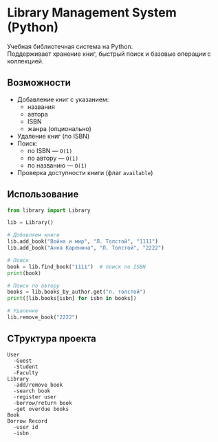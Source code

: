 # Library Management System (Python)
Учебная библиотечная система на Python.  
Поддерживает хранение книг, быстрый поиск и базовые операции с коллекцией.
## Возможности
- Добавление книг с указанием:
  - названия
  - автора
  - ISBN
  - жанра (опционально)
- Удаление книг (по ISBN)
- Поиск:
  - по ISBN — `O(1)`
  - по автору — `O(1)`
  - по названию — `O(1)`
- Проверка доступности книги (флаг `available`)

## Использование

```python
from library import Library

lib = Library()

# Добавляем книги
lib.add_book("Война и мир", "Л. Толстой", "1111")
lib.add_book("Анна Каренина", "Л. Толстой", "2222")

# Поиск
book = lib.find_book("1111")  # поиск по ISBN
print(book)

# Поиск по автору
books = lib.books_by_author.get("л. толстой")
print([lib.books[isbn] for isbn in books])

# Удаление
lib.remove_book("2222")
```
## СТруктура проекта
```
User
  -Guest
  -Student
  -Faculty
Library
  -add/remove book
  -search book
  -register user
  -borrow/return book
  -get overdue books
Book
Borrow Record
  -user id
  -isbn
